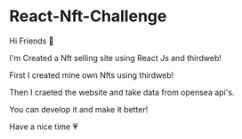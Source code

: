 # React-Nft-Challenge

Hi Friends 👋

I'm Created a Nft selling site using React Js and thirdweb!

First I created mine own Nfts using thirdweb!

Then I craeted the website and take data from opensea api's.

You can develop it and make it better!

Have a nice time 💗
